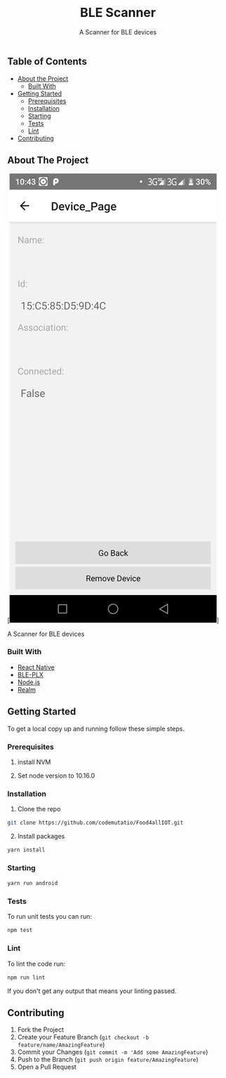 <br />
<p align="center">

  <h1 align="center">BLE Scanner</h1>

  <p align="center">
    A Scanner for BLE devices
    <br />
    <br />
  </p>
</p>

<!-- TABLE OF CONTENTS -->
## Table of Contents

* [About the Project](#about-the-project)
  * [Built With](#built-with)
* [Getting Started](#getting-started)
  * [Prerequisites](#prerequisites)
  * [Installation](#installation)
  * [Starting](#starting)
  * [Tests](#tests)
  * [Lint](#lint)
* [Contributing](#contributing)



<!-- ABOUT THE PROJECT -->
## About The Project

[<img src="image\HomePage.png" alt="homepage" >]

A Scanner for BLE devices

### Built With

* [React Native](https://reactnative.dev/)
* [BLE-PLX](https://github.com/Polidea/react-native-ble-plx)
* [Node.js](https://nodejs.org/en/)
* [Realm](https://realm.io/)


<!-- GETTING STARTED -->
## Getting Started

To get a local copy up and running follow these simple steps.

### Prerequisites

1. install NVM

2. Set node version to 10.16.0


### Installation

1. Clone the repo
```sh
git clone https://github.com/codemutatio/Food4allIOT.git
```
2. Install packages
```sh
yarn install
```

### Starting

```sh
yarn run android
```

### Tests

To run unit tests you can run:

```sh
npm test
```

### Lint
To lint the code run:

```sh
npm run lint
```
If you don't get any output that means your linting passed.


<!-- CONTRIBUTING -->
## Contributing
<!--
Contributions are what make the open source community such an amazing place to be learn, inspire, and create. Any contributions you make are **greatly appreciated**.
-->

1. Fork the Project
2. Create your Feature Branch (`git checkout -b feature/name/AmazingFeature`)
3. Commit your Changes (`git commit -m 'Add some AmazingFeature`)
4. Push to the Branch (`git push origin feature/AmazingFeature`)
5. Open a Pull Request
